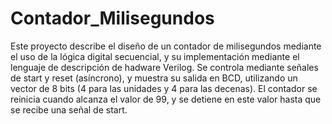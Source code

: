 # Contador_Milisegundos
Este proyecto describe el diseño de un contador de milisegundos mediante el uso de la lógica digital secuencial, y su implementación mediante el lenguaje de descripción de hadware Verilog. Se controla mediante señales de start y reset (asíncrono), y muestra su salida en BCD, utilizando un vector de 8 bits (4 para las unidades y 4 para las decenas). El contador se reinicia cuando alcanza el valor de 99, y se detiene en este valor hasta que se recibe una señal de start.
